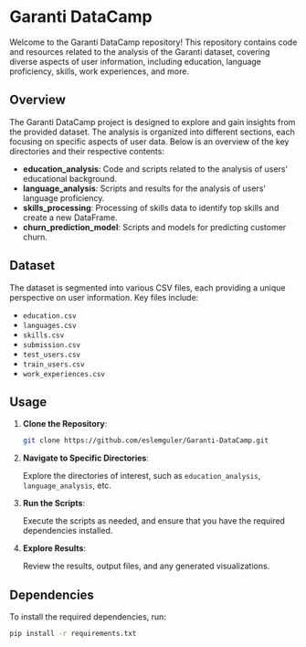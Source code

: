 # Garanti DataCamp

Welcome to the Garanti DataCamp repository! This repository contains code and resources related to the analysis of the Garanti dataset, covering diverse aspects of user information, including education, language proficiency, skills, work experiences, and more.

## Overview

The Garanti DataCamp project is designed to explore and gain insights from the provided dataset. The analysis is organized into different sections, each focusing on specific aspects of user data. Below is an overview of the key directories and their respective contents:

- **education_analysis**: Code and scripts related to the analysis of users' educational background.
- **language_analysis**: Scripts and results for the analysis of users' language proficiency.
- **skills_processing**: Processing of skills data to identify top skills and create a new DataFrame.
- **churn_prediction_model**: Scripts and models for predicting customer churn.

## Dataset

The dataset is segmented into various CSV files, each providing a unique perspective on user information. Key files include:

- `education.csv`
- `languages.csv`
- `skills.csv`
- `submission.csv`
- `test_users.csv`
- `train_users.csv`
- `work_experiences.csv`

## Usage

1. **Clone the Repository**:

    ```bash
    git clone https://github.com/eslemguler/Garanti-DataCamp.git
    ```

2. **Navigate to Specific Directories**:

    Explore the directories of interest, such as `education_analysis`, `language_analysis`, etc.

3. **Run the Scripts**:

    Execute the scripts as needed, and ensure that you have the required dependencies installed.

4. **Explore Results**:

    Review the results, output files, and any generated visualizations.

## Dependencies

To install the required dependencies, run:

```bash
pip install -r requirements.txt

